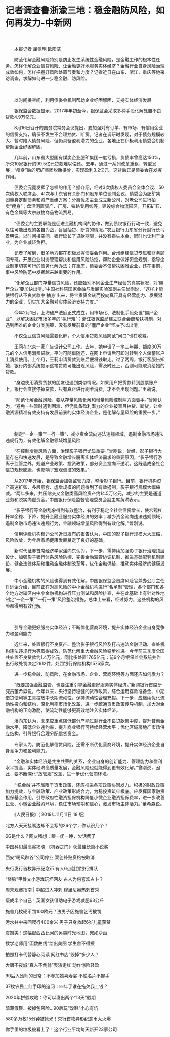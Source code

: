 # 记者调查鲁浙渝三地：稳金融防风险，如何再发力-中新网

　　

　　本报记者  屈信明  欧阳洁

　　防范化解金融风险特别是防止发生系统性金融风险，是金融工作的根本性任务。怎样化解企业信贷风险、让金融更好地服务实体经济？金融行业自身风险治理成效如何，怎样把握好风险处置节奏和力度？记者近日在山东、浙江、重庆等地采访调查，求解如何进一步稳金融、防风险。

　　

　　以时间换空间，利用债委会机制帮助企业纾困解困、支持实体经济发展

　　银保监会数据显示，2017年年初至今，银保监会采取多种手段化解处置不良贷款4.9万亿元。

　　8月16日召开的国务院常务会议提出，要加强对有订单、有市场、有信用企业的信贷支持，确保不发生不合理抽贷、断贷。记者在调研时发现，对于债务规模较大、暂时陷入债务风险、但仍具备盈利潜力的企业，各地正在积极利用债委会机制帮助企业纾困解困。

　　几年前，山东省大型国有煤炭企业肥矿集团一度亏损，负债率曾高达150%，所欠10家银行的99.5亿元贷款难以偿还。去年，通过一系列改革重组、转型发展，“瘦身”后的肥矿集团脱胎换骨，实现盈利3.2亿元，这背后正是债委会在发挥作用。

　　债委会究竟发挥了怎样的作用？据介绍，经过3次债权人委员会全体会议、50次债权人联席会、41次与山东省有关部门和股东单位谈判会议，债委会为肥矿集团量身定制债务和资产重组方案：分离优质主业成立新公司，对老公司进行拍卖“瘦身”；盘活闲置资产、厂房、铁路专用线等，建设综合物流园区，开拓矿石、有色金属等大宗散物商品物流贸易。

　　“债委会的主要职能是促进金融机构间的协作，做到债权银行行动一致，避免以往可能出现的各自为战，盲目抽贷、断贷的情况。”农业银行山东省分行副行长马景明说，以时间换空间，银行延长了贷款期限，并没有损失本金，同时也让利于企业，为企业减轻负担。

　　记者了解到，很多地方都在积极发挥债委会作用。台州组建信贷专班和财务顾问专班，开展企业财务管理帮扶和信用风险防控，帮助企业做好资金规划，指导企业制定切实可行的债务化解办法；在重庆，债委会不仅帮扶困难企业，还在事前、事中风险防范中发挥越来越重要的作用。

　　“化解企业部门存量信贷风险，还应甄别不同企业生产经营的真实状况，对‘僵尸企业’要加快出清，”中国社科院国家金融与发展实验室副主任曾刚说，“这样才能使银行从不良贷款中‘抽身’出来，将宝贵资金转而投向真正具有经营能力、发展潜力的企业，切实加大金融对实体经济支持力度。”

　　今年2月1日，上海破产法庭正式成立，用市场化、法制化手段处置“僵尸企业”，以解决困扰市场多年的“执行难”；浙江银保监局建立联合会商帮扶机制，对遇到困难的企业分类施策，没有发展前景的“僵尸企业”坚决予以出清。

　　不仅企业信贷风险需要化解，个人信用贷款风险防范“闸口”也在收紧。

　　王莉在北京一家广告设计公司工作。去年，她申请了一笔三年期、额度30万元的个人信用消费贷款，平时可随借随还，在网上申请后可即时转到个人储蓄账户上消费使用。上个月，王莉申请贷款到账后便将钱取走。过了两周，银行客服告知她，银行内部系统提示这笔贷款可能出现风险，需及时还上，否则可能取消给她的贷款。

　　“身边使用消费贷款的朋友也遇到类似情况。如果用户把贷款转到股票账户上，银行会直接停掉贷款，只有真正进行刷卡消费，才不会出现问题。”王莉说。

　　“防范化解金融风险，要从存量风险化解和增量风险控制两方面着手。”曾刚认为，“避免一些暂时遇到困难、但仍具备盈利潜力的企业被盲目抽贷、断贷，让金融资源精准有效支持有发展前景的实体经济企业，是化解存量风险的重要一步。”

　　

　　制定“一企一策”“一行一策”，减少资金流向违法违规领域，遏制金融市场违法违规行为，有效化解金融领域增量风险

　　“在控制增量风险方面，治理影子银行尤显重要。”曾刚说，曾经，影子银行大量存在和快速发展，是导致金融增长脱离实体经济需求的重要原因，“影子银行游离于监管之外，规避产业政策、投资政策，部分资金投向不透明。这既造成全社会信贷规模膨胀，也影响了宏观调控的效果。”

　　从2017年开始，银保监会加强监管力度，整治影子银行。目前，银行机构资产高速扩张、多层嵌套、虚增规模的问题得到了有效遏制，影子银行规模大幅缩减。“两年多来，共压缩交叉金融类高风险资产约14.5万亿元，减少的主要是通道业务和脱实向虚资金。”中国银行保险监督管理委员会副主席黄洪表示。

　　“影子银行等金融乱象得到有效整治，有利于稳定全社会信贷增长，使宏观杠杆率企稳、下降，提升金融业服务实体经济的效率；减少资金流向违法违规领域，遏制金融市场违法违规行为，金融领域增量风险得到有效化解。”曾刚说。

　　信用评级机构穆迪公司近日发布的报告认为，中国的影子银行规模大大压缩，风险收敛，为今后市场健康发展奠定了良好的基础。

　　新时代证券首席经济学家潘向东认为，下一步，需持续加强影子银行治理顶层设计、加强影子银行体系风险防控、完善金融监管协调机制、推进基础配套机制建设、健全法律体系和推动金融体制改革等，优化金融供给，推动实体经济的健康发展。

　　中小金融机构的风险也得到有效化解。中国银保监会首席风险官兼办公厅主任肖远企介绍，目前正在对高风险的中小金融机构进行“名单制”管理，各个部门和各个地方对辖区内中小金融机构进行压力测试和风险排查，并在此基础上有针对性地制定“一企一策”“一行一策”风险整治措施。总体上来看，经过努力，这些机构的风险都得到有效化解。

　　

　　引导金融更好服务实体经济；不断优化营商环境，提升实体经济企业自身竞争力和盈利能力

　　近年来，处置银行不良资产、整治影子银行风险及打击违法金融活动、查处机构违法违规行为等取得成效，防范化解重大金融风险稳步推进。今年前三季度全国共处置不良贷款约1.4万亿元，同比多处置1765亿元；前9个月银保监会系统共作出行政处罚决定2912件，处罚银行保险机构1575家次。

　　进一步稳金融、防风险，在金融市场、企业、营商环境等方面还应如何发力？

　　“既要加强金融监管，也要注重引导金融更好服务实体经济。”新网银行首席研究员董希淼说，今年以来，央行坚持稳健的货币政策，综合运用存款准备金、中期借贷便利等工具投放中长期流动性，保持流动性合理充裕。下一步，应继续优化流动性投向和结构，深化利率市场化改革，进一步疏通货币政策传导机制，加大对金融机构的正向激励，使流动性能够更高效地注入实体经济。

　　潘向东认为，未来应重点降低部分产能过剩行业不良贷款集中度，提升普惠金融水平，降低企业违约率，提升商业银行可持续经营水平；优化区域房地产市场供应结构，引导银行合理分配信贷资金。

　　专家认为，防范化解信贷风险，还需不断优化营商环境，提升实体经济企业自身竞争力和盈利能力。

　　“金融和实体经济是共生共荣的关系，企业自身的创新能力、管理能力和盈利水平提高，实体经济高质量发展，金融风险也就能得到更有效化解。”曾刚说，因此，要不断深化“放管服”改革，进一步优化营商环境。

　　“‘稳金融’并不局限于货币政策，还应推进各项政策协同发力。积极的财政政策加力提效，与金融政策、产业政策形成合力，为稳投资筑牢根底。应发挥国家融资担保基金作用，引导政府性融资担保机构降低小微企业融资担保费率，进一步改善民营、小微企业融资环境，稳住市场预期和信心，激发市场主体活力。”董希淼说。

　　《人民日报》( 2019年11月11日 18 版)

北方人天天挂嘴边却不会写的26个字，你认识几个？

6G是什么？网友畅想：眼一闭一睁，欠话费了

中国科幻最高奖揭晓 《机器之门》获最佳长篇小说奖

西安“喝风辟谷”公司停业 双创补贴资格被取消

央行发行首枚异形纪念币 有人6点就到银行排队

“烧脑”甲骨文小游戏玩坏网友 古人为何喜欢占卜？

周末观赛指南 | 中超进入冲刺 穆里尼奥热刺首秀

瘦成半个自己！英国女孩借助电子游戏减肥63公斤

施舍几枚硬币罚100欧元？法男子因施舍乞丐被罚

污水井中来回爬行400余米 男子只身救起6岁儿童获赞

震撼美！这幅密西西比河的另类时光地图，宛如沙画

数学老师用“函数曲线”绘出美图 学生舍不得擦

拍照打卡代替静心阅读 网红书店“毁掉”多少人？

大唐不夜城“真人不倒翁”表演走红 动作惊险轻盈

90后入殓师的日常：不参加婚喜寿宴 不递名片不握手

37枚农民工红手印的追问：四年了谁在拖欠我工钱？

2020年拼假攻略：你可以凑出两个“13天”假期

暗藏假鞋、被掉包风险…90后玩“改鞋”小心有坑

580多万枚15分钟被抢光！央行首枚异形纪念币太火爆

你手里的垃圾被看上了！这个行业平均每天新开23家公司
